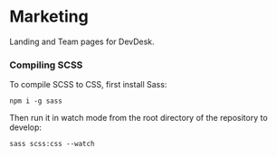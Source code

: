# Marketing

Landing and Team pages for DevDesk.

### Compiling SCSS

To compile SCSS to CSS, first install Sass:

`npm i -g sass`

Then run it in watch mode from the root directory of the repository to develop:

`sass scss:css --watch`